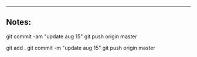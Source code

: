 ----

## Notes:

git commit -am "update aug 15"
git push origin master

git add .
git commit -m "update aug 15"
git push origin master
